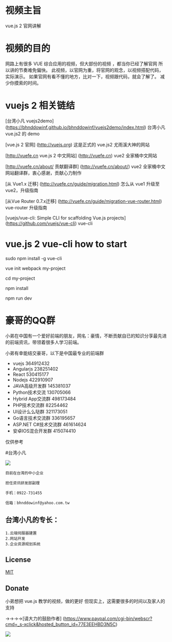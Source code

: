 # 视频主旨

  vue.js 2 官网讲解

# 视频的目的

  网路上有很多 VUE 综合应用的视频，但大部份的视频 ，都当你已经了解官网
  所以讲的节奏难免偏快。
  此视频，以官网为重，将官网的观念，以视频搭配代码，实际演示。
  如果官网有看不懂的地方，比对一下，视频跟代码，就会了解了。
  减少你摸索的时间。

# vuejs 2 相关链结

  [台湾小凡 vuejs2demo] (https://bhnddowinf.github.io/bhnddowinf/vuejs2demo/index.html) 台湾小凡 vue.js2 的 demo

  [vue.js 2 官网] (http://vuejs.org) 这是正式的 vue.js2 尤雨溪大神的网站

  [http://vuefe.cn vue.js 2 中文网站] (http://vuefe.cn) vue2 全家桶中文网站

  [http://vuefe.cn/about/ 贡献翻译群] (http://vuefe.cn/about/) vue2 全家桶中文网站翻译群，衷心感谢，贡献心力制作

  [从 Vue1.x 迁移] (http://vuefe.cn/guide/migration.html) 怎么从 vue1 升级至 vue2，升级指南

  [从Vue Router 0.7.x迁移] (http://vuefe.cn/guide/migration-vue-router.html) vue-router 升级指南

  [vuejs/vue-cli: Simple CLI for scaffolding Vue.js projects] (https://github.com/vuejs/vue-cli) vue-cli

  

# vue.js 2 vue-cli how to start

  sudo npm install -g vue-cli

  vue init webpack my-project
  
  cd my-project
  
  npm install
  
  npm run dev



# 豪哥的QQ群

  小弟在中国有一个爱好前端的朋友，网名：豪情，不断贡献自已的知识分享最先进的前端资讯，带领着很多人学习前端。

  小弟有幸能结交豪哥，以下是中国最专业的前端群

  * vuejs 364912432
  * Angularjs 238251402
  * React 530415177
  * Nodejs 422910907
  * JAVA高级开发群 145381037
  * Python技术交流 130705066
  * Hybrid App交流群 498173484
  * PHP技术交流群 82254462
  * UI设计么么哒群 321173051
  * Go语言技术交流群 336195657
  * ASP.NET C#技术交流群 461614624
  * 安卓IOS混合开发群 415074410

  仅供参考


#台湾小凡

![](https://github.com/bhnddowinf/vuejs2-learn/blob/master/me.jpeg?raw=true)

    目前在台湾的中小企业

    担任资讯研发部副理

    手机：0922-731455

    信箱：bhnddowinf@yahoo.com.tw

## 台湾小凡的专长：

    1.云端伺服器建置
    2.网站开发
    3.企业资源规划系统


## License

  [MIT](http://opensource.org/licenses/MIT)

## Donate

  小弟想把 vue.js 教学的视频，做的更好
  但现实上，这需要很多的时间以及家人的支持

  →→→→[请大力的鼓励作者] (https://www.paypal.com/cgi-bin/webscr?cmd=_s-xclick&hosted_button_id=77E3EEHBD3N5C)

  ![](https://github.com/bhnddowinf/vuejs-learn/blob/master/03/wechat_qrcode.png)

